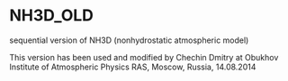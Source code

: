 NH3D_OLD
========

sequential version of NH3D (nonhydrostatic atmospheric model)

This version has been used and modified by Chechin Dmitry at
Obukhov Institute of Atmospheric Physics RAS, Moscow, Russia, 14.08.2014
